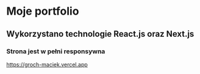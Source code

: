 # Moje portfolio

## Wykorzystano technologie React.js oraz Next.js

### Strona jest w pełni responsywna
https://groch-maciek.vercel.app


